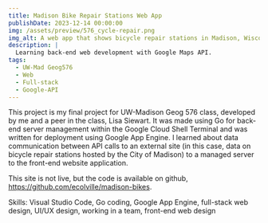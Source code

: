 ```yaml
---
title: Madison Bike Repair Stations Web App
publishDate: 2023-12-14 00:00:00
img: /assets/preview/576_cycle-repair.png
img_alt: A web app that shows bicycle repair stations in Madison, Wisconsin on a Google Map with notes on interactions overlaid on the map.
description: |
  Learning back-end web development with Google Maps API.
tags:
  - UW-Mad Geog576
  - Web
  - Full-stack
  - Google-API
---
```


This project is my final project for UW-Madison Geog 576 class, developed by me and a peer in the class, Lisa Siewart. It was made using Go for back-end server management within the Google Cloud Shell Terminal and was written for deployment using Google App Engine. I learned about data communication between API calls to an external site (in this case, data on bicycle repair stations hosted by the City of Madison) to a managed server to the front-end website application.

This site is not live, but the code is available on github, <a href="https://github.com/ecolville/madison-bikes" target="_blank">https://github.com/ecolville/madison-bikes</a>.

Skills: Visual Studio Code, Go coding, Google App Engine, full-stack web design, UI/UX design, working in a team, front-end web design